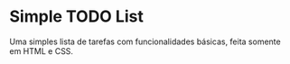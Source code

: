 # Simple TODO List

Uma simples lista de tarefas com funcionalidades básicas, feita somente em HTML e CSS.
